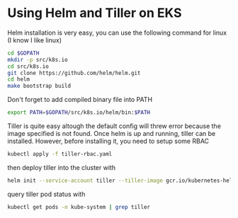 # Using Helm and Tiller on EKS

Helm installation is very easy, you can use the following command for linux (I know I like linux)
```bash
cd $GOPATH
mkdir -p src/k8s.io
cd src/k8s.io
git clone https://github.com/helm/helm.git
cd helm
make bootstrap build
```
Don't forget to add compiled binary file into PATH
```bash
export PATH=$GOPATH/src/k8s.io/helm/bin:$PATH
```
Tiller is quite easy altough the default config will threw error because the image specified is not found. Once helm is up and running, tiller can be installed. However, before installing it, you need to setup some RBAC

```bash
kubectl apply -f tiller-rbac.yaml
```

then deploy tiller into the cluster with
```bash
helm init --service-account tiller --tiller-image gcr.io/kubernetes-helm/tiller:v2.10.0
```

query tiller pod status with
```bash
kubectl get pods -n kube-system | grep tiller
```

